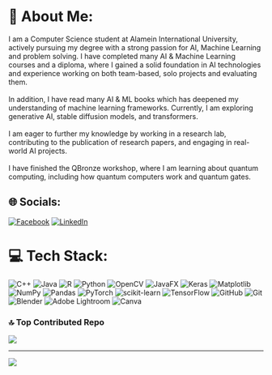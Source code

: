 # 💫 About Me:
I am a Computer Science student at Alamein International University, actively pursuing my degree with a strong passion for AI, Machine Learning and problem solving. I have completed many AI & Machine Learning courses and a diploma, where I gained a solid foundation in AI technologies and experience working on both team-based, solo projects and evaluating them. <br><br>In addition, I have read many AI & ML books which has deepened my understanding of machine learning frameworks. Currently, I am exploring generative AI, stable diffusion models, and transformers. <br><br>I am eager to further my knowledge by working in a research lab, contributing to the publication of research papers, and engaging in real-world AI projects. <br><br>I have finished the QBronze workshop, where I am learning about quantum computing, including how quantum computers work and quantum gates.


## 🌐 Socials:
[![Facebook](https://img.shields.io/badge/Facebook-%231877F2.svg?logo=Facebook&logoColor=white)](https://facebook.com/Seif_Elkerdany) [![LinkedIn](https://img.shields.io/badge/LinkedIn-%230077B5.svg?logo=linkedin&logoColor=white)](https://linkedin.com/in/Seif_Elkerdany) 

# 💻 Tech Stack:
![C++](https://img.shields.io/badge/c++-%2300599C.svg?style=flat&logo=c%2B%2B&logoColor=white) ![Java](https://img.shields.io/badge/java-%23ED8B00.svg?style=flat&logo=openjdk&logoColor=white) ![R](https://img.shields.io/badge/r-%23276DC3.svg?style=flat&logo=r&logoColor=white) ![Python](https://img.shields.io/badge/python-3670A0?style=flat&logo=python&logoColor=ffdd54) ![OpenCV](https://img.shields.io/badge/opencv-%23white.svg?style=flat&logo=opencv&logoColor=white) ![JavaFX](https://img.shields.io/badge/javafx-%23FF0000.svg?style=flat&logo=javafx&logoColor=white) ![Keras](https://img.shields.io/badge/Keras-%23D00000.svg?style=flat&logo=Keras&logoColor=white) ![Matplotlib](https://img.shields.io/badge/Matplotlib-%23ffffff.svg?style=flat&logo=Matplotlib&logoColor=black) ![NumPy](https://img.shields.io/badge/numpy-%23013243.svg?style=flat&logo=numpy&logoColor=white) ![Pandas](https://img.shields.io/badge/pandas-%23150458.svg?style=flat&logo=pandas&logoColor=white) ![PyTorch](https://img.shields.io/badge/PyTorch-%23EE4C2C.svg?style=flat&logo=PyTorch&logoColor=white) ![scikit-learn](https://img.shields.io/badge/scikit--learn-%23F7931E.svg?style=flat&logo=scikit-learn&logoColor=white) ![TensorFlow](https://img.shields.io/badge/TensorFlow-%23FF6F00.svg?style=flat&logo=TensorFlow&logoColor=white) ![GitHub](https://img.shields.io/badge/github-%23121011.svg?style=flat&logo=github&logoColor=white) ![Git](https://img.shields.io/badge/git-%23F05033.svg?style=flat&logo=git&logoColor=white) ![Blender](https://img.shields.io/badge/blender-%23F5792A.svg?style=flat&logo=blender&logoColor=white) ![Adobe Lightroom](https://img.shields.io/badge/Adobe%20Lightroom-31A8FF.svg?style=flat&logo=Adobe%20Lightroom&logoColor=white) ![Canva](https://img.shields.io/badge/Canva-%2300C4CC.svg?style=flat&logo=Canva&logoColor=white)

### 🔝 Top Contributed Repo
![](https://github-contributor-stats.vercel.app/api?username=Seif-Elkerdany&limit=5&theme=shadow_green&combine_all_yearly_contributions=true)

---
[![](https://visitcount.itsvg.in/api?id=Seif-Elkerdany&icon=0&color=0)](https://visitcount.itsvg.in)
